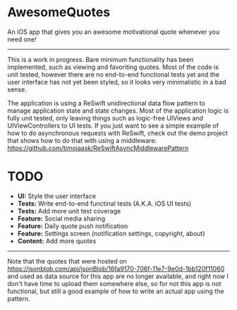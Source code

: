 # AwesomeQuotes
An iOS app that gives you an awesome motivational quote whenever you need one!

---

This is a work in progress. Bare minimum functionality has been implemented, such as viewing and favoriting quotes. Most of the code is unit tested, however there are no end-to-end functional tests yet and the user interface has not yet been styled, so it looks very minimalistic in a bad sense.

The application is using a ReSwift unidirectional data flow pattern to manage application state and state changes. Most of the application logic is fully unit tested, only leaving things such as logic-free UIViews and UIViewControllers to UI tests. If you just want to see a simple example of how to do asynchronous requests with ReSwift, check out the demo project that shows how to do that with using a middleware: https://github.com/timojaask/ReSwiftAsyncMiddlewarePattern

# TODO
- **UI:** Style the user interface
- **Tests:** Write end-to-end functinal tests (A.K.A. iOS UI tests)
- **Tests:** Add more unit test coverage
- **Feature:** Social media sharing
- **Feature:** Daily quote push notification
- **Feature:** Settings screen (notification settings, copyright, about)
- **Content:** Add more quotes

---

Note that the quotes that were hosted on https://jsonblob.com/api/jsonBlob/16fa9170-706f-11e7-9e0d-1bb120f11060 and used as data source for this app are no longer available, and right now I don't have time to upload them somewhere else, so for not this app is not functional, but still a good example of how to write an actual app using the pattern.
